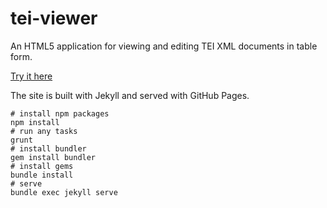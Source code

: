 # tei-viewer

An HTML5 application for viewing and editing TEI XML documents in table form.

[Try it here](http://alexandermendes.github.io/tei-viewer/)

The site is built with Jekyll and served with GitHub Pages.

```
# install npm packages
npm install
# run any tasks
grunt
# install bundler
gem install bundler
# install gems
bundle install
# serve
bundle exec jekyll serve
```
